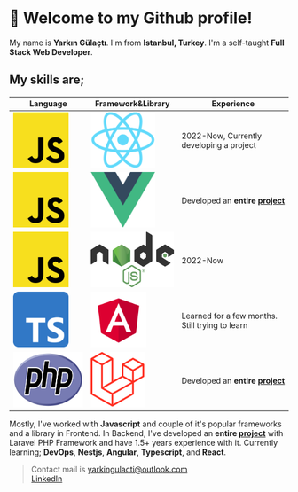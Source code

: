 # 👋 Welcome to my Github profile! 
My name is **Yarkın Gülaçtı**. I'm from **Istanbul, Turkey**. I'm a self-taught **Full Stack Web Developer**. 

## My skills are;   

| Language | Framework&Library | Experience |
| -------- | -------------------- | ------ |
| <img src="media/logos/js.png" data-canonical-src="media/logos/js.png" alt="Modern Javascript" height="100" /> | <img src="media/logos/react.png" data-canonical-src="media/logos/react.png" alt="React" height="100" /> | 2022-Now, Currently developing a project |
| <img src="media/logos/js.png" data-canonical-src="media/logos/js.png" alt="Modern Javascript" height="100" /> | <img src="media/logos/vuejs.png" data-canonical-src="media/logos/vuejs.png" alt="Vuejs" height="100" /> | Developed an **entire [project](https://biobuluyo.com)** |
| <img src="media/logos/js.png" data-canonical-src="media/logos/js.png" alt="Modern Javascript" height="100" /> | <img src="media/logos/nodejs.png" data-canonical-src="media/logos/nodejs.png" alt="Nodejs" height="100" /> | 2022-Now |
| <img src="media/logos/typescript.png" data-canonical-src="media/logos/typescript.png" alt="Typescript" height="100" /> | <img src="media/logos/angular.png" data-canonical-src="media/logos/angular.png" alt="Angular" height="100" /> | Learned for a few months. Still trying to learn |
| <img src="media/logos/php.png" data-canonical-src="media/logos/php.png" alt="PHP" height="100" /> | <img src="media/logos/laravel.png" data-canonical-src="media/logos/laravel.png" alt="Laravel" height="100" /> | Developed an **entire [project](https://biobuluyo.com)** |

Mostly, I've worked with **Javascript** and couple of it's popular frameworks and a library in Frontend. In Backend, I've developed an **entire [project](https://biobuluyo.com)** with Laravel PHP Framework and have 1.5+ years experience with it. Currently learning; **DevOps**, **Nestjs**, **Angular**, **Typescript**, and **React**.  

> Contact mail is yarkingulacti@outlook.com  
> [LinkedIn]([https://www.linkedin.com/in/yarkingulacti](https://www.linkedin.com/in/yark%C4%B1n-g%C3%BCla%C3%A7t%C4%B1-75687328a/)https://www.linkedin.com/in/yark%C4%B1n-g%C3%BCla%C3%A7t%C4%B1-75687328a/)
